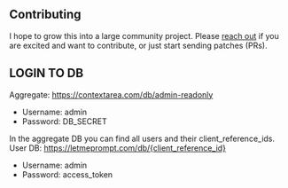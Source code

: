 ## Contributing

I hope to grow this into a large community project. Please [reach out](https://x.com/janwilmake) if you are excited and want to contribute, or just start sending patches (PRs).

## LOGIN TO DB

Aggregate: https://contextarea.com/db/admin-readonly

- Username: admin
- Password: DB_SECRET

In the aggregate DB you can find all users and their client_reference_ids. User DB: https://letmeprompt.com/db/{client_reference_id}

- Username: admin
- Password: access_token
